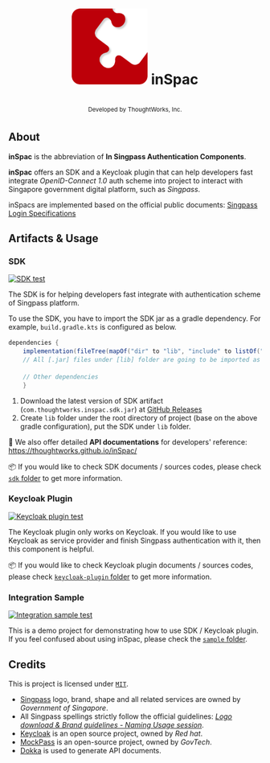 <h1 align="center">
<img  src="assets/images/inSpac-logo.png"
      height=30%
      width=30%>
inSpac
</h1>
<p align="center">
<br>
<sup>
     Developed by ThoughtWorks, Inc.
</sup>
<br>
</p>

## About

**inSpac** is the abbreviation of **In Singpass Authentication Components**.

**inSpac** offers an SDK and a Keycloak plugin that can help developers fast integrate *OpenID-Connect 1.0* auth scheme into project to interact with Singapore government digital platform, such as *Singpass*.

inSpacs are implemented based on the official public documents: [Singpass Login Specifications](https://public.cloud.myinfo.gov.sg/sglogin/Singpass-login-specs-v0.1.html#section/Overview)

## Artifacts & Usage
### SDK
[![SDK test](https://github.com/thoughtworks/inSpac/actions/workflows/sdk-test.yaml/badge.svg)](https://github.com/thoughtworks/inSpac/actions/workflows/sdk-test.yaml)

The SDK is for helping developers fast integrate with authentication scheme of Singpass platform.

To use the SDK, you have to import the SDK jar as a gradle dependency. For example, `build.gradle.kts` is configured as below.

``` groovy
dependencies {
    implementation(fileTree(mapOf("dir" to "lib", "include" to listOf("*.jar"))))
    // All [.jar] files under [lib] folder are going to be imported as gradle dependencies
    
    // Other dependencies
    }
```

1. Download the latest version of SDK artifact (`com.thoughtworks.inspac.sdk.jar`) at [GitHub Releases](https://github.com/thoughtworks/inSpac/releases/latest)
2. Create `lib` folder under the root directory of project (base on the above gradle configuration), put the SDK under `lib` folder.

📖 We also offer detailed **API documentations** for developers' reference: https://thoughtworks.github.io/inSpac/

📦 If you would like to check SDK documents / sources codes, please check [`sdk` folder](https://github.com/thoughtworks/inSpac/tree/main/sdk) to get more information.

### Keycloak Plugin
[![Keycloak plugin test](https://github.com/thoughtworks/inSpac/actions/workflows/keycloak-plugin-test.yaml/badge.svg)](https://github.com/thoughtworks/inSpac/actions/workflows/keycloak-plugin-test.yaml)

The Keycloak plugin only works on Keycloak. If you would like to use Keycloak as service provider and finish Singpass authentication with it, then this component is helpful.

📦 If you would like to check Keycloak plugin documents / sources codes, please check [`keycloak-plugin` folder](https://github.com/thoughtworks/inSpac/tree/main/keycloak-plugin) to get more information.


### Integration Sample
[![Integration sample test](https://github.com/thoughtworks/inSpac/actions/workflows/sample-test.yaml/badge.svg)](https://github.com/thoughtworks/inSpac/actions/workflows/sample-test.yaml)

This is a demo project for demonstrating how to use SDK / Keycloak plugin. If you feel confused about using inSpac, please check the [`sample` folder](https://github.com/thoughtworks/inSpac/tree/main/sample).


## Credits
This is project is licensed under [`MIT`](https://github.com/thoughtworks/inSpac/blob/main/LICENSE).

* [Singpass](https://www.singpass.gov.sg/) logo, brand, shape and all related services are owned by _Government of Singapore_.
* All Singpass spellings strictly follow the official guidelines: [_Logo download & Brand guidelines - Naming Usage session_](https://api.singpass.gov.sg/library/myinfo/business/implementation-display-guidelines).
* [Keycloak](https://www.keycloak.org) is an open source project, owned by _Red hat_.
* [MockPass](https://github.com/opengovsg/mockpass) is an open-source project, owned by _GovTech_.
* [Dokka](https://github.com/Kotlin/dokka) is used to generate API documents. 